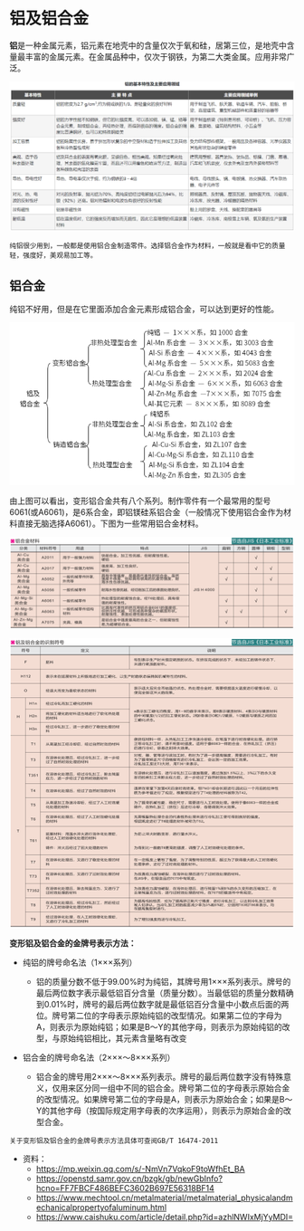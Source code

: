 # 铝及铝合金

**铝**是一种金属元素，铝元素在地壳中的含量仅次于氧和硅，居第三位，是地壳中含量最丰富的金属元素。在金属品种中，仅次于钢铁，为第二大类金属。应用非常广泛。

![image-20251011141255517](static/image-20251011141255517.png)

```{note}
纯铝很少用到，一般都是使用铝合金制造零件。选择铝合金作为材料，一般就是看中它的质量轻，强度好，美观易加工等。
```

## 铝合金

纯铝不好用，但是在它里面添加合金元素形成铝合金，可以达到更好的性能。

![img](static/metalmaterial_physicalandmechanicalpropertyofaluminum1.png)

由上图可以看出，变形铝合金共有八个系列。制作零件有一个最常用的型号6061(或A6061)，是6系合金，即铝镁硅系铝合金（一般情况下使用铝合金作为材料直接无脑选择A6061）。下图为一些常用铝合金材料。

![image-20251013095836632](static/image-20251013095836632.png)

![image-20251013100007620](static/image-20251013100007620.png)

**变形铝及铝合金的金牌号表示方法：**

- 纯铝的牌号命名法（1×××系列）
  - 铝的质量分数不低于99.00%时为纯铝，其牌号用1×××系列表示。牌号的最后两位数字表示最低铝百分含量（质量分数）。当最低铝的质量分数精确到0.01%时，牌号的最后两位数字就是最低铝百分含量中小数点后面的两位。牌号第二位的字母表示原始纯铝的改型情况。如果第二位的字母为A，则表示为原始纯铝；如果是B～Y的其他字母，则表示为原始纯铝的改型，与原始纯铝相比，其元素含量略有改变

- 铝合金的牌号命名法（2×××～8×××系列）
  - 铝合金的牌号用2×××～8×××系列表示。牌号的最后两位数字没有特殊意义，仅用来区分同一组中不同的铝合金。牌号第二位的字母表示原始合金的改型情况。如果牌号第二位的字母是A，则表示为原始合金；如果是B～Y的其他字母（按国际规定用字母表的次序运用），则表示为原始合金的改型合金。

```{note}
关于变形铝及铝合金的金牌号表示方法具体可查阅GB/T 16474-2011
```





- 资料：
  - https://mp.weixin.qq.com/s/-NmVn7VqkoF9toWfhEt_BA
  - https://openstd.samr.gov.cn/bzgk/gb/newGbInfo?hcno=FF7FBCF486BEFC3602B697E56318BF14
  - https://www.mechtool.cn/metalmaterial/metalmaterial_physicalandmechanicalpropertyofaluminum.html
  - https://www.caishuku.com/article/detail.php?id=azhlNWIxMjYyMDI=













